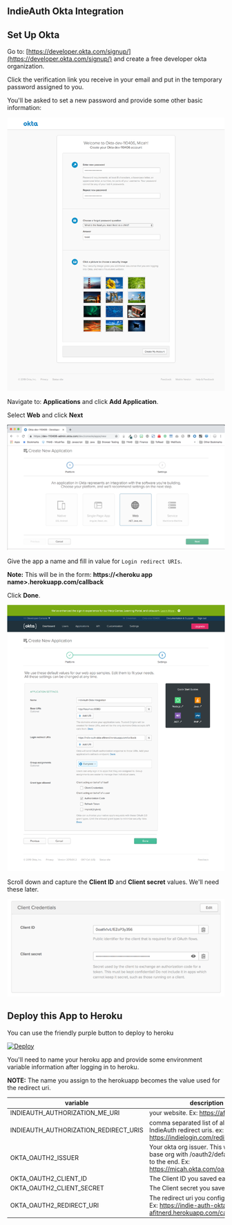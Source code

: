 ## IndieAuth Okta Integration

## Set Up Okta

Go to: [https://developer.okta.com/signup/](https://developer.okta.com/signup/) and create a free developer okta organization.

Click the verification link you receive in your email and put in the temporary password assigned to you.

You'll be asked to set a new password and provide some other basic information:

![okta confirmation](readme_images/confirm_okta_org.png)


Navigate to: **Applications** and click **Add Application**.

Select **Web** and click **Next**

![okta web](readme_images/okta_web_app.png)

Give the app a name and fill in value for `Login redirect URIs`.

**Note:** This will be in the form: **https://&lt;heroku app name&gt;.herokuapp.com/callback**

Click **Done**.

![okta web_config](readme_images/okta_web_app_config.png)

Scroll down and capture the **Client ID** and **Client secret** values. We'll need these later.

![okta oidc_config](readme_images/oidc_client_id_and_secret.png)

## Deploy this App to Heroku

You can use the friendly purple button to deploy to heroku

[![Deploy](https://www.herokucdn.com/deploy/button.svg)](https://heroku.com/deploy)

You'll need to name your heroku app and provide some environment variable information after logging in to heroku.

**NOTE:** The name you assign to the herokuapp becomes the value used for the redirect uri.

| variable | description |
|----------|-------------|
| INDIEAUTH_AUTHORIZATION_ME_URI | your website. Ex: https://afitnerd.com |
| INDIEAUTH_AUTHORIZATION_REDIRECT_URIS | comma separated list of allowed IndieAuth redirect uris. ex: https://indielogin.com/redirect/indieauth |
| OKTA_OAUTH2_ISSUER | Your okta org issuer. This will be the base org with /oauth2/default tacked on to the end. Ex: https://micah.okta.com/oauth2/default  |
| OKTA_OAUTH2_CLIENT_ID | The Client ID you saved earlier |
| OKTA_OAUTH2_CLIENT_SECRET | The Client secret you saved earlier |
| OKTA_OAUTH2_REDIRECT_URI | The redirect uri you configured earlier. Ex: https://indie-auth-okta-afitnerd.herokuapp.com/callback |